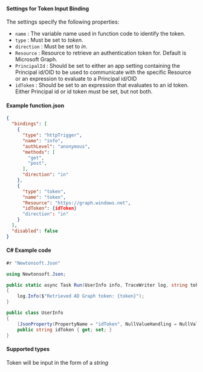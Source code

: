 #### Settings for Token Input Binding

The settings specify the following properties:

- `name` : The variable name used in function code to identify the token.
- `type` : Must be set to *token*.
- `direction` : Must be set to *in*. 
- `Resource` : Resource to retrieve an authentication token for. Default is Microsoft Graph.
- `PrincipalId` : Should be set to either an app setting containing the Principal id/OID to be used to communicate with the specific Resource or an expression to evaluate to a Principal id/OID
- `idToken` : Should be set to an expression that evaluates to an id token. Either Principal id or id token must be set, but not both.

#### Example function.json
```json
{
  "bindings": [
    {
      "type": "httpTrigger",
      "name": "info",
      "authLevel": "anonymous",
      "methods": [
        "get",
        "post",
      ],
      "direction": "in"
    },   
    {
      "type": "token",
      "name": "token",
      "Resource": "https://graph.windows.net",
      "idToken": {idToken}
      "direction": "in"
    }
  ],
  "disabled": false
}
```

#### C# Example code
```csharp
#r "Newtonsoft.Json"

using Newtonsoft.Json;

public static async Task Run(UserInfo info, TraceWriter log, string token)
{
    log.Info($"Retrieved AD Graph token: {token}");
}

public class UserInfo
{     
    [JsonProperty(PropertyName = "idToken", NullValueHandling = NullValueHandling.Ignore)]
    public string idToken { get; set; }
}
```

#### Supported types

Token will be input in the form of a *string*